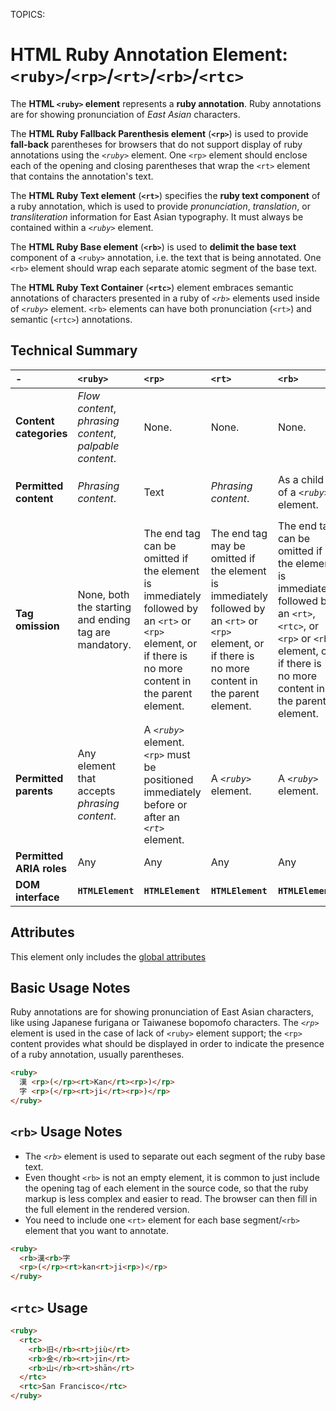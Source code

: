 TOPICS: <ruby>
        <rp>
        <rt>
        <rb>
        <rtc>

# HTML Ruby Annotation Element: `<ruby>`/`<rp>`/`<rt>`/`<rb>`/`<rtc>`

The **HTML `<ruby>` element** represents a **ruby annotation**. Ruby annotations are for showing
pronunciation of *East Asian* characters.

The **HTML Ruby Fallback Parenthesis element** (**`<rp>`**) is used to provide **fall-back**
parentheses for
browsers that do not support display of ruby annotations using the *`<ruby>`* element. One `<rp>`
element should enclose each of the opening and closing parentheses that wrap the `<rt>` element
that contains the annotation's text.

The **HTML Ruby Text element** (**`<rt>`**) specifies the **ruby text component** of a ruby annotation,
which is used to provide *pronunciation*, *translation*, or *transliteration* information for East Asian
typography. It must always be contained within a *`<ruby>`* element.

The **HTML Ruby Base element** (**`<rb>`**) is used to **delimit the base text** component of a `<ruby>`
annotation, i.e. the text that is being annotated. One `<rb>` element should wrap each separate
atomic segment of the base text.

The **HTML Ruby Text Container** (**`<rtc>`**) element embraces semantic annotations of characters
presented in a ruby of *`<rb>`* elements used inside of *`<ruby>`* element. `<rb>` elements can have
both pronunciation (`<rt>`) and semantic (`<rtc>`) annotations.

## Technical Summary

| - | `<ruby>` | `<rp>` | `<rt>` | `<rb>` | `<rtc>` |
| :-- | :-- | :-- | :-- | :-- | :-- |
| **Content categories** | *Flow content*, *phrasing content*, *palpable content*. | None. | None. | None. | None. |
| **Permitted content** | *Phrasing content*.| Text | *Phrasing content*. | As a child of a *`<ruby>`* element.| *Phrasing content* or *`<rt>`* elements. |
| **Tag omission** | None, both the starting and ending tag are mandatory. | The end tag can be omitted if the element is immediately followed by an `<rt>` or `<rp>` element, or if there is no more content in the parent element. | The end tag may be omitted if the element is immediately followed by an `<rt>` or `<rp>` element, or if there is no more content in the parent element. | The end tag can be omitted if the element is immediately followed by an `<rt>`, `<rtc>`, or `<rp>` or `<rb>` element, or if there is no more content in the parent element.| The closing tag can be omitted if it is immediately followed by a `<rb>`, `<rtc>` or `<rt>` element opening tag or by its parent closing tag. |
| **Permitted parents** | Any element that accepts *phrasing content*.| A *`<ruby>`* element. `<rp>` must be positioned immediately before or after an *`<rt>`* element. | A *`<ruby>`* element. | A *`<ruby>`* element. | A *`<ruby>`* element. |
| **Permitted ARIA roles** | Any | Any | Any | Any | Any |
| **DOM interface** | **`HTMLElement`** | **`HTMLElement`** | **`HTMLElement`** | **`HTMLElement`** | **`HTMLElement`** |

## Attributes

This element only includes the [global attributes](/en/webfrontend/HTML_Global_Attributes)

## Basic Usage Notes

Ruby annotations are for showing pronunciation of East Asian characters, like using Japanese
furigana or Taiwanese bopomofo characters. The *`<rp>`* element is used in the case of lack of `<ruby>`
element support; the `<rp>` content provides what should be displayed in order to indicate the
presence of a ruby annotation, usually parentheses.

```html
<ruby>
  漢 <rp>(</rp><rt>Kan</rt><rp>)</rp>
  字 <rp>(</rp><rt>ji</rt><rp>)</rp>
</ruby>
```

## `<rb>` Usage Notes

- The *`<rb>`* element is used to separate out each segment
of the ruby base text.
- Even thought `<rb>` is not an empty element, it is common to just include the opening tag of each
element in the source code, so that the ruby markup is less complex and easier to read. The browser
can then fill in the full element in the rendered version.
- You need to include one `<rt>` element for each base segment/`<rb>` element that you want to annotate.

```html
<ruby>
  <rb>漢<rb>字
  <rp>(</rp><rt>kan<rt>ji<rp>)</rp>
</ruby>
```

## `<rtc>` Usage

```html
<ruby>
  <rtc>
    <rb>旧</rb><rt>jiù</rt>
    <rb>金</rb><rt>jīn</rt>
    <rb>山</rb><rt>shān</rt>
  </rtc>
  <rtc>San Francisco</rtc>
</ruby>
```
